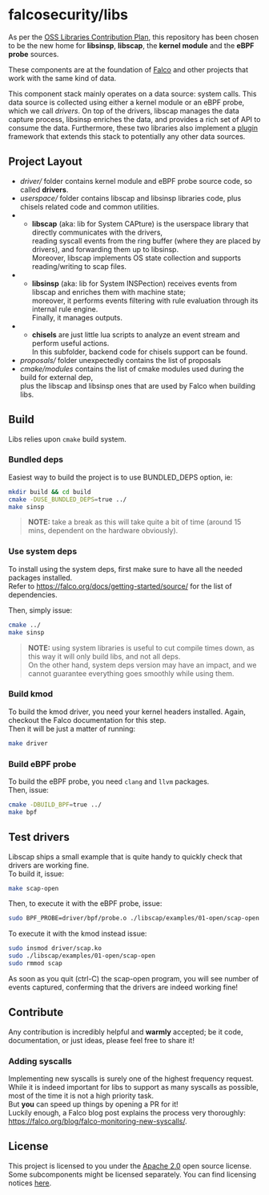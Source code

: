 # falcosecurity/libs

As per the [OSS Libraries Contribution Plan](https://github.com/falcosecurity/falco/blob/master/proposals/20210119-libraries-contribution.md), this repository has been chosen to be the new home for **libsinsp**, **libscap**, the **kernel module** and the **eBPF probe** sources.

These components are at the foundation of [Falco](https://github.com/falcosecurity/falco) and other projects that work with the same kind of data.

This component stack mainly operates on a data source: system calls. This data source is collected using either a kernel module or an eBPF probe, which we call *drivers*. On top of the drivers, libscap manages the data capture process, libsinsp enriches the data, and provides a rich set of API to consume the data. Furthermore, these two libraries also implement a [plugin](https://github.com/falcosecurity/plugins) framework that extends this stack to potentially any other data sources.
## Project Layout

* _driver/_ folder contains kernel module and eBPF probe source code, so called **drivers**.       
* _userspace/_ folder contains libscap and libsinsp libraries code, plus chisels related code and common utilities.
* * **libscap** (aka: lib for System CAPture) is the userspace library that directly communicates with the drivers,  
reading syscall events from the ring buffer (where they are placed by drivers), and forwarding them up to libsinsp.  
Moreover, libscap implements OS state collection and supports reading/writing to scap files.  
* * **libsinsp** (aka: lib for System INSPection) receives events from libscap and enriches them with machine state;  
moreover, it performs events filtering with rule evaluation through its internal rule engine.  
Finally, it manages outputs. 
* * **chisels** are just little lua scripts to analyze an event stream and perform useful actions.  
In this subfolder, backend code for chisels support can be found.  
* _proposals/_ folder unexpectedly contains the list of proposals
* _cmake/modules_ contains the list of cmake modules used during the build for external dep,  
plus the libscap and libsinsp ones that are used by Falco when building libs.  

## Build

Libs relies upon `cmake` build system.  

### Bundled deps

Easiest way to build the project is to use BUNDLED_DEPS option, ie:
```bash
mkdir build && cd build
cmake -DUSE_BUNDLED_DEPS=true ../
make sinsp
```
> **NOTE:** take a break as this will take quite a bit of time (around 15 mins, dependent on the hardware obviously).

### Use system deps

To install using the system deps, first make sure to have all the needed packages installed.  
Refer to https://falco.org/docs/getting-started/source/ for the list of dependencies.  

Then, simply issue:
```bash
cmake ../
make sinsp
```

> **NOTE:** using system libraries is useful to cut compile times down, as this way it will only build libs, and not all deps.  
> On the other hand, system deps version may have an impact, and we cannot guarantee everything goes smoothly while using them.

### Build kmod

To build the kmod driver, you need your kernel headers installed. Again, checkout the Falco documentation for this step.  
Then it will be just a matter of running:
```bash
make driver
```

### Build eBPF probe

To build the eBPF probe, you need `clang` and `llvm` packages.  
Then, issue:
```bash
cmake -DBUILD_BPF=true ../
make bpf
```

## Test drivers

Libscap ships a small example that is quite handy to quickly check that drivers are working fine.  
To build it, issue:
```bash
make scap-open
```

Then, to execute it with the eBPF probe, issue:
```bash
sudo BPF_PROBE=driver/bpf/probe.o ./libscap/examples/01-open/scap-open
```

To execute it with the kmod instead issue:
```bash
sudo insmod driver/scap.ko
sudo ./libscap/examples/01-open/scap-open
sudo rmmod scap
```

As soon as you quit (ctrl-C) the scap-open program, you will see number of events captured, conferming that the drivers are indeed working fine! 

## Contribute

Any contribution is incredibly helpful and **warmly** accepted; be it code, documentation, or just ideas, please feel free to share it!  

### Adding syscalls

Implementing new syscalls is surely one of the highest frequency request.  
While it is indeed important for libs to support as many syscalls as possible, most of the time it is not a high priority task.  
But **you** can speed up things by opening a PR for it!  
Luckily enough, a Falco blog post explains the process very thoroughly: https://falco.org/blog/falco-monitoring-new-syscalls/.

## License

This project is licensed to you under the [Apache 2.0](./COPYING) open source license. Some subcomponents might be licensed separately. You can find licensing notices [here](./NOTICES).  